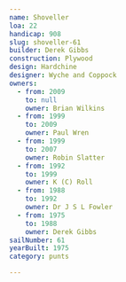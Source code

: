 ```yaml
---
name: Shoveller
loa: 22
handicap: 908
slug: shoveller-61
builder: Derek Gibbs
construction: Plywood
design: Hardchine
designer: Wyche and Coppock
owners:
  - from: 2009
    to: null
    owner: Brian Wilkins
  - from: 1999
    to: 2009
    owner: Paul Wren
  - from: 1999
    to: 2007
    owner: Robin Slatter
  - from: 1992
    to: 1999
    owner: K (C) Roll
  - from: 1988
    to: 1992
    owner: Dr J S L Fowler
  - from: 1975
    to: 1988
    owner: Derek Gibbs
sailNumber: 61
yearBuilt: 1975
category: punts

---
```

